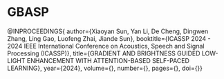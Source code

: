 # GBASP
@INPROCEEDINGS{ author={Xiaoyan Sun, Yan Li, De Cheng, Dingwen Zhang, Ling Gao, Luofeng Zhai, Jiande Sun}, booktitle={ICASSP 2024 - 2024 IEEE International Conference on Acoustics, Speech and Signal Processing (ICASSP)}, title={GRADIENT AND BRIGHTNESS GUIDED LOW-LIGHT ENHANCEMENT WITH ATTENTION-BASED SELF-PACED LEARNING}, year={2024}, volume={}, number={}, pages={}, doi={}}
